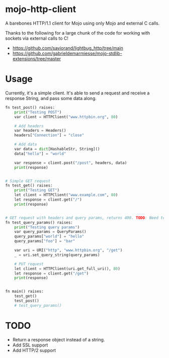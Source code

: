 # mojo-http-client

A barebones HTTP/1.1 client for Mojo using only Mojo and external C calls.

Thanks to the following for a large chunk of the code for working with sockets via external calls to C!

- https://github.com/saviorand/lightbug_http/tree/main
- https://github.com/gabrieldemarmiesse/mojo-stdlib-extensions/tree/master

# Usage
Currently, it's a simple client. It's able to send a request and receive a response String, and pass some data along.


```python
fn test_post() raises:
    print("Testing POST")
    var client = HTTPClient("www.httpbin.org", 80)

    # Add headers
    var headers = Headers()
    headers["Connection"] = "close"

    # Add data
    var data = dict[HashableStr, String]()
    data["hello"] = "world"

    var response = client.post("/post", headers, data)
    print(response)


# Simple GET request
fn test_get() raises:
    print("Testing GET")
    let client = HTTPClient("www.example.com", 80)
    let response = client.get("/")
    print(response)


# GET request with headers and query params, returns 400. TODO: Need to fix this, not working atm, returns a 400
fn test_query_params() raises:
    print("Testing query params")
    var query_params = QueryParams()
    query_params["world"] = "hello"
    query_params["foo"] = "bar"

    var uri = URI("http", "www.httpbin.org", "/get")
    _ = uri.set_query_string(query_params)

    # PUT request
    let client = HTTPClient(uri.get_full_uri(), 80)
    let response = client.get("/get")
    print(response)


fn main() raises:
    test_get()
    test_post()
    # test_query_params()
```

# TODO
- Return a response object instead of a string. 
- Add SSL support
- Add HTTP/2 support